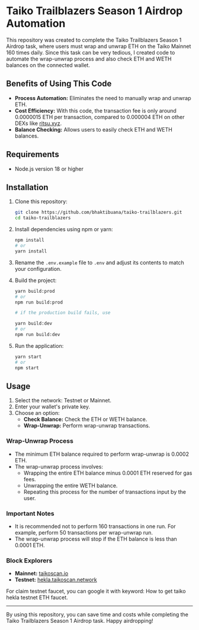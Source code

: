 # Taiko Trailblazers Season 1 Airdrop Automation

This repository was created to complete the Taiko Trailblazers Season 1 Airdrop task, where users must wrap and unwrap ETH on the Taiko Mainnet 160 times daily. Since this task can be very tedious, I created code to automate the wrap-unwrap process and also check ETH and WETH balances on the connected wallet.

## Benefits of Using This Code

- **Process Automation:** Eliminates the need to manually wrap and unwrap ETH.
- **Cost Efficiency:** With this code, the transaction fee is only around 0.0000015 ETH per transaction, compared to 0.000004 ETH on other DEXs like [ritsu.xyz](https://ritsu.xyz).
- **Balance Checking:** Allows users to easily check ETH and WETH balances.

## Requirements

- Node.js version 18 or higher

## Installation

1. Clone this repository:
    ```sh
    git clone https://github.com/bhaktibuana/taiko-trailblazers.git
    cd taiko-trailblazers
    ```

2. Install dependencies using npm or yarn:
    ```sh
    npm install
    # or
    yarn install
    ```

3. Rename the `.env.example` file to `.env` and adjust its contents to match your configuration.

4. Build the project:
    ```sh
    yarn build:prod
    # or
    npm run build:prod

    # if the production build fails, use

    yarn build:dev
    # or
    npm run build:dev
    ```

5. Run the application:
    ```sh
    yarn start
    # or
    npm start
    ```

## Usage

1. Select the network: Testnet or Mainnet.
2. Enter your wallet's private key.
3. Choose an option:
    - **Check Balance:** Check the ETH or WETH balance.
    - **Wrap-Unwrap:** Perform wrap-unwrap transactions.

### Wrap-Unwrap Process

- The minimum ETH balance required to perform wrap-unwrap is 0.0002 ETH.
- The wrap-unwrap process involves:
  - Wrapping the entire ETH balance minus 0.0001 ETH reserved for gas fees.
  - Unwrapping the entire WETH balance.
  - Repeating this process for the number of transactions input by the user.

### Important Notes

- It is recommended not to perform 160 transactions in one run. For example, perform 50 transactions per wrap-unwrap run.
- The wrap-unwrap process will stop if the ETH balance is less than 0.0001 ETH.

### Block Explorers

- **Mainnet:** [taikoscan.io](https://taikoscan.io/)
- **Testnet:** [hekla.taikoscan.network](https://hekla.taikoscan.network/)

For claim testnet faucet, you can google it with keyword: How to get taiko hekla testnet ETH faucet.

---

By using this repository, you can save time and costs while completing the Taiko Trailblazers Season 1 Airdrop task. Happy airdropping!
